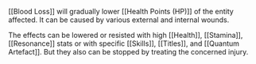 [[Blood Loss]] will gradually lower [[Health Points (HP)]] of the entity affected. It can be caused by various external and internal wounds.

The effects can be lowered or resisted with high [[Health]], [[Stamina]], [[Resonance]] stats or with specific [[Skills]], [[Titles]], and [[Quantum Artefact]]. But they also can be stopped by treating the concerned injury. 